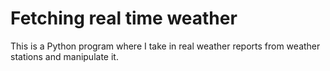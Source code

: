 # Fetching real time weather
This is a Python program where I take in real weather reports from weather stations and manipulate it.

